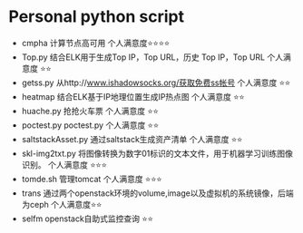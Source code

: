 # Personal python script
- cmpha 计算节点高可用  个人满意度:star::star::star::star:
- Top.py 结合ELK用于生成Top IP，Top URL，历史 Top IP，Top URL 个人满意度 :star::star:
- getss.py 从http://www.ishadowsocks.org/获取免费ss帐号 个人满意度 :star::star:
- heatmap 结合ELK基于IP地理位置生成IP热点图  个人满意度 :star::star:
- huache.py 抢抢火车票 个人满意度 :star::star:
- poctest.py poctest.py 个人满意度 :star::star:
- saltstackAsset.py 通过saltstack生成资产清单 个人满意度 :star::star:
- skl-img2txt.py  将图像转换为数字01标识的文本文件，用于机器学习训练图像识别。 个人满意度 :star::star::star:
- tomde.sh 管理tomcat 个人满意度 :star::star::star:
- trans 通过两个openstack环境的volume,image以及虚拟机的系统镜像，后端为ceph 个人满意度:star::star:
- selfm openstack自助式监控查询 :star::star:

